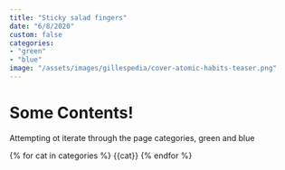 ```yaml
---
title: "Sticky salad fingers"
date: "6/8/2020"
custom: false
categories:
- "green"
- "blue"
image: "/assets/images/gillespedia/cover-atomic-habits-teaser.png"
---
```


# Some Contents!
Attempting ot iterate through the page categories, green and blue

{% for cat in categories %}
{{cat}}
{% endfor %}
